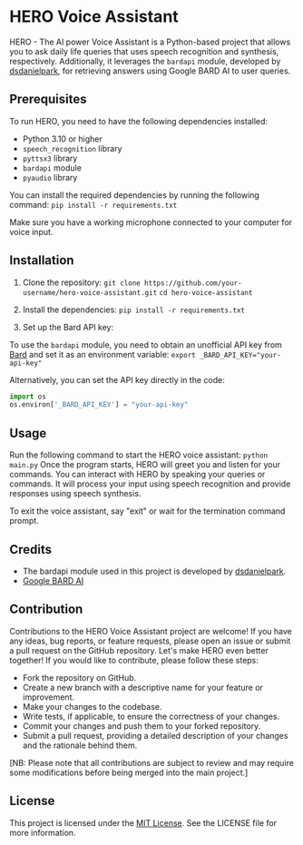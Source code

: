 # HERO Voice Assistant

HERO - The AI power Voice Assistant is a Python-based project that allows you to ask daily life queries that uses speech recognition and synthesis, respectively. Additionally, it leverages the `bardapi` module, developed by [dsdanielpark](https://github.com/dsdanielpark), for retrieving answers using Google BARD AI to user queries.

## Prerequisites

To run HERO, you need to have the following dependencies installed:

- Python 3.10 or higher
- `speech_recognition` library
- `pyttsx3` library
- `bardapi` module
- `pyaudio` library

You can install the required dependencies by running the following command:
    `pip install -r requirements.txt`

Make sure you have a working microphone connected to your computer for voice input.

## Installation

1. Clone the repository:
    `git clone https://github.com/your-username/hero-voice-assistant.git`
    `cd hero-voice-assistant`

2. Install the dependencies:
    `pip install -r requirements.txt`

3. Set up the Bard API key:

To use the `bardapi` module, you need to obtain an unofficial API key from [Bard](https://bard.google.com/) and set it as an environment variable:
    `export _BARD_API_KEY="your-api-key"`

Alternatively, you can set the API key directly in the code:

```python
import os
os.environ['_BARD_API_KEY'] = "your-api-key" 
```

## Usage
Run the following command to start the HERO voice assistant:
    `python main.py`
Once the program starts, HERO will greet you and listen for your commands. You can interact with HERO by speaking your queries or commands. It will process your input using speech recognition and provide responses using speech synthesis.

To exit the voice assistant, say "exit" or wait for the termination command prompt.

## Credits
* The bardapi module used in this project is developed by [dsdanielpark](https://gitgub.com/dsdanielpark). 
* [Google BARD AI](https://bard.google.com)

## Contribution
Contributions to the HERO Voice Assistant project are welcome! If you have any ideas, bug reports, or feature requests, please open an issue or submit a pull request on the GitHub repository. Let's make HERO even better together!
If you would like to contribute, please follow these steps:
- Fork the repository on GitHub.
- Create a new branch with a descriptive name for your feature or improvement.
- Make your changes to the codebase.
- Write tests, if applicable, to ensure the correctness of your changes.
- Commit your changes and push them to your forked repository.
- Submit a pull request, providing a detailed description of your changes and the rationale behind them.

[NB: Please note that all contributions are subject to review and may require some modifications before being merged into the main project.]

## License
This project is licensed under the [MIT License](LICENSE). See the LICENSE file for more information.
